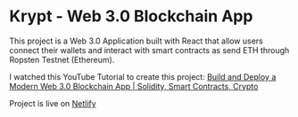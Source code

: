 # Krypt - Web 3.0 Blockchain App

This project is a Web 3.0 Application built with React that allow users connect their wallets and interact with smart contracts as send ETH through Ropsten Testnet (Ethereum).


I watched this YouTube Tutorial to create this project:
[Build and Deploy a Modern Web 3.0 Blockchain App | Solidity, Smart Contracts, Crypto](https://www.youtube.com/watch?v=Wn_Kb3MR_cU)


Project is live on [Netlify](https://prismatic-dieffenbachia-e871d7.netlify.app)
